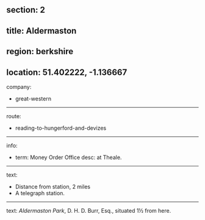 section: 2
----
title: Aldermaston
----
region: berkshire
----
location: 51.402222, -1.136667
----
company:
- great-western
----
route:
- reading-to-hungerford-and-devizes
----
info:
- term: Money Order Office
  desc: at Theale.
----
text:
- Distance from station, 2 miles
- A telegraph station.
----
text: *Aldermaston Park*, D. H. D. Burr, Esq., situated 1½ from here.

